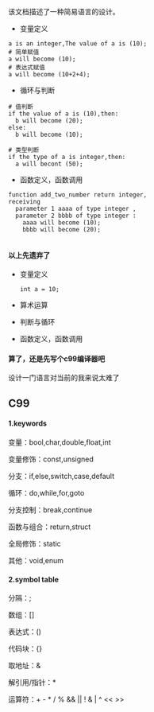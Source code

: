 该文档描述了一种简易语言的设计。



- 变量定义

```
a is an integer,The value of a is (10);
# 简单赋值
a will become (10);
# 表达式赋值
a will become (10+2+4);
```

- 循环与判断

```
# 值判断
if the value of a is (10),then:
  b will become (20);
else:
  b will become (10);

# 类型判断
if the type of a is integer,then:
  a will becont (50);
```

- 函数定义，函数调用

```
function add_two_number return integer,
receiving 
  parameter 1 aaaa of type integer , 
  parameter 2 bbbb of type integer :
    aaaa will become (10);
    bbbb will become (20);


```



#### 以上先遗弃了

- 变量定义

  ```
  int a = 10;
  ```

- 算术运算

- 判断与循环

- 函数定义，函数调用

#### 算了，还是先写个c99编译器吧

设计一门语言对当前的我来说太难了

## C99

#### 1.keywords

变量：bool,char,double,float,int

变量修饰：const,unsigned

分支：if,else,switch,case,default

循环：do,while,for,goto

分支控制：break,continue

函数与组合：return,struct

全局修饰：static

其他：void,enum

#### 2.symbol table

分隔：;

数组：[]

表达式：()

代码块：{}

取地址：&

解引用/指针：*

运算符：+	-	*	/	%	&& 	||	!	&	|	^	<<	>>